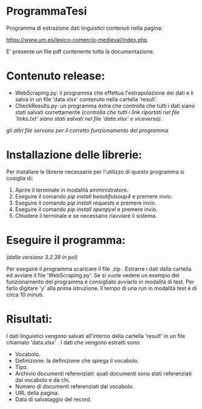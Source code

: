 # ProgrammaTesi
Programma di estrazione dati linguistici contenuti nella pagina:

https://www.um.es/lexico-comercio-medieval/index.php

E' presente un file pdf contenente tutta la documentazione.

# Contenuto release:
  - WebScraping.py: il programma che effettua l'estrapolazione dei dati e li salva in un file 'data.xlsx' contenuto nella cartella 'result'.
  - CheckResults.py: un programma extra che controlla che tutti i dati siano stati salvati correttamente _(controlla che tutti i link riportati nel file 'links.txt' siano stati salvati nel file 'data.xlsx' e viceversa)_.
  
  _gli altri file servono per il corretto funzionamento del programma_
  
# Installazione delle librerie:
Per installare le librerie necessarie per l'utilizzo di questo programma si cosiglia di:
  1. Aprire il terminale in modalità amministratore.
  2. Eseguire il comando _pip install beautifulsoup4_ e premere invio.
  3. Eseguire il comando _pip install requests_ e premere invio.
  4. Eseguire il comando _pip install openpyxl_ e premere invio.
  5. Chiudere il terminale e se necessario riavviare il sistema.

# Eseguire il programma:
_(dalla versione 3.2.38 in poi)_

Per eseguire il programma scaricare il file .zip . Estrarre i dati dalla cartella ed avviare il file 'WebScraping.py'. Se si vuole vedere un esempio del funzionamento del programma è consigliato avviarlo in modalità di test. Per farlo digitare 'y' alla prima istruzione. Il tempo di una run in modalità test è di circa 10 minuti.


# Risultati:
I dati linguistici vengono salvati all'interno della cartella 'result' in un file chiamato 'data.xlsx' . I dati che vengono estratti sono:
  - Vocabolo.
  - Definizione: la definizione che spiega il vocabolo.
  - Tipo. 
  - Archivio documenti referenziati: quali documenti sono stati referenziati dal vocabolo e da chi.
  - Numero di documenti referenziati dal vocabolo.
  - URL della pagina.
  - Data di salvataggio del record.
